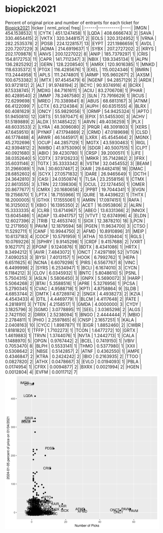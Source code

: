 # biopick2021
Percent of original price and number of entrants for each ticket for [Biopick2021](https://twitter.com/hashtag/Biopick2021)
|ticker |  nrml_price| freq|
|:------|-----------:|----:|
|IMGN   | 454.1538532|    1|
|CYTK   | 451.1247458|    1|
|LQDA   | 408.6666743|    2|
|SAVA   | 330.4654415|    2|
|VKTX   | 320.3448157|    2|
|EOLS   | 320.3124952|    1|
|VRNA   | 282.2535378|    2|
|PDSB   | 224.1228157|   13|
|EYPT   | 221.1986659|    1|
|AVDL   | 220.7207229|    3|
|ADMA   | 214.6919637|    1|
|SYBX   | 207.2727202|    2|
|KRYS   | 202.1709878|    1|
|ANVS   | 200.1227022|    8|
|ANIP   | 185.7379297|    1|
|CRIS   | 154.8172753|   11|
|CAPR   | 141.7112347|    3|
|NBIX   | 139.3345134|    1|
|ALPN   | 136.2825292|    2|
|GERN   | 128.2208540|    1|
|AMRX   | 120.9016385|    1|
|MNKD   | 118.6335372|    1|
|PTGX   | 116.4285676|    1|
|EXEL   | 115.0024346|    1|
|BMRN   | 113.2444958|    1|
|APLS   | 111.2474801|    1|
|ARMP   | 105.9602671|    2|
|AXSM   | 100.6753382|    3|
|IMTX   |  97.4545479|    6|
|NGENF  |  94.2857129|    2|
|ARDX   |  93.9721812|    2|
|ALT    |  91.9748194|    2|
|BCYC   |  90.9374916|    4|
|BCRX   |  87.5338745|    7|
|MDXG   |  84.7161611|    1|
|ACIU   |  83.2706708|    1|
|PHAR   |  80.4289540|    2|
|IMMP   |  78.2467580|    2|
|SLN    |  73.7916629|    1|
|RCUS   |  72.6299698|    1|
|MREO   |  70.3389841|    8|
|ABUS   |  68.6813167|    3|
|ATNM   |  66.4122099|    7|
|LCTX   |  63.2124384|    3|
|AUPH   |  60.6351555|    4|
|BLRX   |  60.4081629|    3|
|ONCY   |  55.9829056|    1|
|ORMP   |  54.9425324|    1|
|APTO   |  51.9450810|   12|
|GRTS   |  51.5970471|    6|
|EPIX   |  51.5455300|    3|
|ACHV   |  51.5189889|    2|
|ALDX   |  51.1485422|    1|
|ARVN   |  49.4036259|    1|
|PLX    |  48.6033533|    2|
|LYRA   |  48.3096080|    2|
|PRQR   |  48.3091803|    1|
|XERS   |  47.6459510|    8|
|PYNKF  |  47.1794869|    2|
|CRMD   |  47.0189698|    1|
|CLSD   |  46.1778488|    4|
|ARWR   |  46.1445917|    8|
|LXRX   |  45.4545464|    2|
|MGNX   |  45.2702696|    1|
|OCUP   |  44.2857129|    1|
|MGTX   |  43.5930463|    1|
|RIGL   |  42.9394812|    2|
|NWBO   |  41.9753090|    9|
|SDGR   |  40.5007515|    1|
|CLPT   |  40.0921680|    3|
|ABIO   |  39.4230780|    1|
|CRSP   |  39.2000511|    1|
|LIFE   |  38.0352640|    5|
|CDTX   |  37.9126233|    1|
|MRKR   |  35.7142862|    2|
|IFRX   |  35.6031146|    2|
|TGTX   |  35.3333342|    8|
|VSTM   |  32.0454552|    3|
|BEAM   |  31.2966089|    1|
|IVA    |  30.6037467|    2|
|XAIR   |  29.6482419|   18|
|DMAC   |  28.6852602|    6|
|SCYX   |  27.0571832|    1|
|DARE   |  26.9465649|    1|
|DCTH   |  24.3642810|    3|
|CASI   |  24.0350874|    1|
|TLSA   |  23.2558156|    1|
|CTMX   |  22.8613555|    3|
|LTRN   |  22.1398306|    1|
|OCUL   |  22.1274450|    1|
|OMER   |  20.8677677|    1|
|CMRX   |  20.1680658|    2|
|PPBT   |  19.7044341|    1|
|EVGN   |  19.2156870|    1|
|LPTX   |  18.7155966|   11|
|QURE   |  18.4439622|    1|
|THTX   |  18.2000005|    1|
|GTHX   |  17.1555061|    1|
|AMRN   |  17.0974151|    1|
|RAFA   |  16.3125002|    1|
|XBIO   |  16.1395350|    2|
|ACET   |  16.0953806|    2|
|ALRN   |  15.3333335|    4|
|CLRB   |  13.6714967|    5|
|ABEO   |  13.6331366|    2|
|NNOX   |  13.6045486|    1|
|ADAP   |  13.4941757|   12|
|VTVT   |  12.6374996|    4|
|ELDN   |  12.6027396|    2|
|TRIB   |  12.4653740|    1|
|SIOX   |  12.3878210|   18|
|LPCN   |  12.2171950|    1|
|PAVM   |  12.1879594|   58|
|PGEN   |  11.9634700|    3|
|CTSO   |  11.5292711|    1|
|CANF   |  10.9944750|    2|
|AFMD   |  10.8910896|   31|
|MEIP   |  10.6137183|    4|
|COCP   |  10.5791959|    1|
|ATHA   |  10.5139404|    1|
|RGLS   |  10.0769226|    3|
|SPHRY  |   9.9145298|    1|
|CRDF   |   9.4157688|    2|
|VXRT   |   9.1627171|    2|
|EPGNF  |   9.1240876|    1|
|BDTX   |   8.4341086|    1|
|HRTX   |   8.3494212|    1|
|AVIR   |   7.4843072|    1|
|ONCT   |   7.4297189|   52|
|VTGN   |   7.4090253|    3|
|BYSI   |   7.4013157|    1|
|HOOK   |   6.7992762|    1|
|HEPA   |   6.6511625|    6|
|NCNA   |   6.6079298|    1|
|PIRS   |   6.5567767|    8|
|VINC   |   6.4499998|    2|
|SYRS   |   6.2534947|    1|
|BCLI   |   6.1674010|    3|
|CYCN   |   6.1184212|    3|
|CLOV   |   6.0345932|    1|
|BNTC   |   5.8048610|    5|
|PSNL   |   5.7504315|    3|
|ASLN   |   5.5806450|    3|
|GNPX   |   5.5690072|    3|
|HARP   |   5.5064268|    2|
|BTAI   |   5.3588516|    1|
|APRE   |   5.3276956|    1|
|PCSA   |   5.2790345|    1|
|CVAC   |   4.9588718|    1|
|KPTI   |   4.8758864|    9|
|SLDB   |   4.6853744|    2|
|DMTK   |   4.6728974|    2|
|SNGX   |   4.4938273|    2|
|KZIA   |   4.4543433|    4|
|DTIL   |   4.4469779|    1|
|BLCM   |   4.4117648|    2|
|FATE   |   4.2818911|    3|
|YTEN   |   4.2158517|    1|
|GMDA   |   4.0000000|    3|
|CYDY   |   3.1825796|    3|
|SGMO   |   3.0778895|   11|
|SEEL   |   3.0365298|    2|
|ALGS   |   2.7421150|    2|
|DRRX   |   2.5238094|    1|
|BNGO   |   2.4444444|    7|
|MBIO   |   2.2784811|    1|
|PHIO   |   2.2597865|    6|
|CNSP   |   2.1657251|    1|
|KALA   |   2.0408163|   10|
|CYCC   |   1.8987871|   11|
|EIGR   |   1.8852460|    2|
|CWBR   |   1.8181820|    1|
|TFFP   |   1.7102273|    1|
|TCON   |   1.6477272|   10|
|GRTX   |   1.4619883|    1|
|TRVN   |   1.3744076|    1|
|NVTA   |   1.2442713|    1|
|CALA   |   1.1488970|    5|
|OPGN   |   0.9767442|    2|
|BCEL   |   0.7419150|    1|
|VBIV   |   0.7053470|    8|
|BLPH   |   0.5533141|    1|
|THMO   |   0.5377980|    1|
|XXII   |   0.5308642|    2|
|NBSE   |   0.5142857|    2|
|ATNF   |   0.4362550|    1|
|AMPE   |   0.4346847|    2|
|KTRA   |   0.2424242|    2|
|IBIO   |   0.2163935|    2|
|TTOO   |   0.0827820|    2|
|ATHX   |   0.0478667|    3|
|EVLO   |   0.0194093|    1|
|PBLA   |   0.0174954|    1|
|CFRX   |   0.0094877|    2|
|BXRX   |   0.0021994|    2|
|HGEN   |   0.0012804|    4|
|EVFM   |   0.0011712|    7|
![retvspicks](biopicks.png?raw=true)
